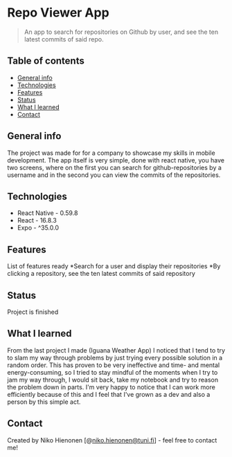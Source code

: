 # Repo Viewer App 
> An app to search for repositories on Github by user, and see the ten latest commits of said repo.
## Table of contents 
* [General info](#general-info) 
* [Technologies](#technologies) 
* [Features](#features) 
* [Status](#status) 
* [What I learned](#what-i-learned) 
* [Contact](#contact) 

## General info 
The project was made for for a company to showcase my skills in mobile development. The app itself is very simple, 
done with react native, you have two screens, where on the first you can search for github-repositories by a 
username and in the second you can view the commits of the repositories. 

## Technologies 
* React Native - 0.59.8 
* React - 16.8.3 
* Expo - ^35.0.0 

## Features
List of features ready 
*Search for a user and display their repositories
*By clicking a repository, see the ten latest commits of said repository
  
## Status 
Project is finished

## What I learned
From the last project I made (Iguana Weather App) I noticed that I tend to try to slam my way through problems
by just trying every possible solution in a random order. This has proven to be very ineffective and time- and 
mental energy-consuming, so I tried to stay mindful of the moments when I try to jam my way through, I would sit
back, take my notebook and  try to reason the problem down in parts. I'm very happy to notice that I can work
more efficiently because of this and I feel that I've grown as a dev and also a person by this simple act.

## Contact 

Created by Niko Hienonen [@niko.hienonen@tuni.fi] - feel free to contact me!
